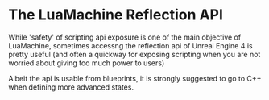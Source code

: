 # The LuaMachine Reflection API

While 'safety' of scripting api exposure is one of the main objective of LuaMachine, sometimes accessng the reflection api of Unreal Engine 4 is pretty useful (and often a quickway for exposing scripting when you are not worried about giving too much power to users)

Albeit the api is usable from blueprints, it is strongly suggested to go to C++ when defining more advanced states.
